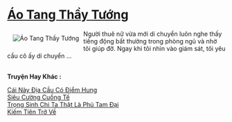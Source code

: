 <a href="https://truyentiki.com/ao-tang-thay-tuong.33544/" title="Áo Tang Thầy Tướng"><h1>Áo Tang Thầy Tướng</h1></a><div style="display:table"><img align="right" style="float: left; padding: 10px;" src="https://truyentiki.com/a/img/str/src/33544.jpg" alt="Áo Tang Thầy Tướng">Người thuê nữ vừa mới di chuyển luôn nghe thấy tiếng động bất thường trong phòng ngủ và nhờ tôi giúp đỡ. Ngay khi tôi nhìn vào giám sát, tôi yêu cầu cô ấy di chuyển ...</div><p><br><b>Truyện Hay Khác :</b></p><a href="https://truyentiki.com/cai-nay-dia-cau-co-diem-hung.33543/" alt="Cái Này Địa Cầu Có Điểm Hung">Cái Này Địa Cầu Có Điểm Hung</a><br/><a href="https://truyentiki.wordpress.com/2020/06/08/sieu-cuong-cuong-te/" alt="Siêu Cường Cuồng Tế">Siêu Cường Cuồng Tế</a><br/><a href="https://truyentiki.wordpress.com/2020/06/08/trong-sinh-chi-ta-that-la-phu-tam-dai/" alt="Trọng Sinh Chi Ta Thật Là Phú Tam Đại">Trọng Sinh Chi Ta Thật Là Phú Tam Đại</a><br/><a href="https://github.com/nownovels/top500/tree/master/truyenhay/33740/" alt="Kiếm Tiên Trở Về">Kiếm Tiên Trở Về</a><br/>